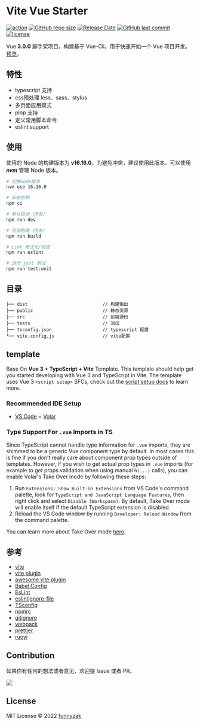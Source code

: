 # Vite Vue Starter

[![action][ci-image]][ci-url]
[![GitHub repo size][repo-size-image]][repository-url]
[![Release Date][rle-image]][rle-url]
[![GitHub last commit][last-commit-image]][repository-url]
[![license][license-image]][repository-url]

[ci-image]: https://img.shields.io/github/workflow/status/funnyzak/vite-vue-starter/Release
[ci-url]: https://github.com/funnyzak/vite-vue-starter/actions
[license-image]: https://img.shields.io/github/license/funnyzak/vite-vue-starter.svg?style=flat-square
[repository-url]: https://github.com/funnyzak/vite-vue-starter
[repo-size-image]: https://img.shields.io/github/repo-size/funnyzak/vite-vue-starter
[commit-activity-image]: https://img.shields.io/github/commit-activity/m/funnyzak/vite-vue-starter?style=flat-square
[last-commit-image]: https://img.shields.io/github/last-commit/funnyzak/vite-vue-starter?style=flat-square
[rle-image]: https://img.shields.io/github/release-date/funnyzak/vite-vue-starter.svg
[rle-url]: https://github.com/funnyzak/vite-vue-starter/releases/latest

Vue **3.0.0** 脚手架项目，构建基于 Vue-Cli。用于快速开始一个 Vue 项目开发。[预览](https://funnyzak.github.io/vite-vue-starter/)。

## 特性

- typescript 支持
- css预处理 less、sass、stylus
- 多页面应用模式
- plop 支持
- 定义常用脚本命令
- eslint support

## 使用

使用的 Node 的构建版本为 **v16.16.0**，为避免冲突，建议使用此版本。可以使用 **_nvm_** 管理 Node 版本。

```bash
# 切换node版本
nvm use 16.16.0

# 安装依赖
npm ci

# 默认启动（所有）
npm run dev

# 全部构建（所有）
npm run build

# Lint 格式化/检查
npm run eslint

# 运行 jest 测试
npm run test:unit
```

## 目录

    ├── dist                            // 构建输出
    ├── public                          // 静态资源
    ├── src                             // 前端源码
    ├── tests                           // 测试
    ├── tsconfig.json                   // typescript 配置
    └── vite.config.js                  // vite配置

## template

Base On **Vue 3 + TypeScript + Vite** Template. This template should help get you started developing with Vue 3 and TypeScript in Vite. The template uses Vue 3 `<script setup>` SFCs, check out the [script setup docs](https://v3.vuejs.org/api/sfc-script-setup.html#sfc-script-setup) to learn more.

### Recommended IDE Setup

- [VS Code](https://code.visualstudio.com/) + [Volar](https://marketplace.visualstudio.com/items?itemName=Vue.volar)

### Type Support For `.vue` Imports in TS

Since TypeScript cannot handle type information for `.vue` imports, they are shimmed to be a generic Vue component type by default. In most cases this is fine if you don't really care about component prop types outside of templates. However, if you wish to get actual prop types in `.vue` imports (for example to get props validation when using manual `h(...)` calls), you can enable Volar's Take Over mode by following these steps:

1. Run `Extensions: Show Built-in Extensions` from VS Code's command palette, look for `TypeScript and JavaScript Language Features`, then right click and select `Disable (Workspace)`. By default, Take Over mode will enable itself if the default TypeScript extension is disabled.
2. Reload the VS Code window by running `Developer: Reload Window` from the command palette.

You can learn more about Take Over mode [here](https://github.com/johnsoncodehk/volar/discussions/471).

## 参考

- [vite](https://cn.vitejs.dev/guide/features.htm)
- [vite plugin](https://cn.vitejs.dev/plugins/)
- [awesome vite plugin](https://github.com/vitejs/awesome-vite#plugins)
- [Babel Config](https://babel.docschina.org/docs/en/7.0.0/configuration/)
- [EsLint](https://eslint.org/docs/user-guide/configuring/)
- [eslintignore-file](https://eslint.org/docs/user-guide/configuring/ignoring-code#the-eslintignore-file)
- [TSconfig](https://www.typescriptlang.org/tsconfig/)
- [npmrc](https://docs.npmjs.com/cli/v7/configuring-npm/npmrc)
- [gitignore](https://git-scm.com/docs/gitignore)
- [webpack](https://webpack.docschina.org/guides/getting-started/)
- [prettier](https://prettier.io/docs/en/index.html)
- [ruoyi](https://github.dev/YunaiV/ruoyi-vue-pro/)

## Contribution

如果你有任何的想法或者意见，欢迎提 Issue 或者 PR。

<a href="https://github.com/funnyzak/vite-vue-starter/graphs/contributors">
  <img src="https://contrib.rocks/image?repo=funnyzak/vite-vue-starter" />
</a>

## License

MIT License © 2022 [funnyzak](https://github.com/funnyzak)
